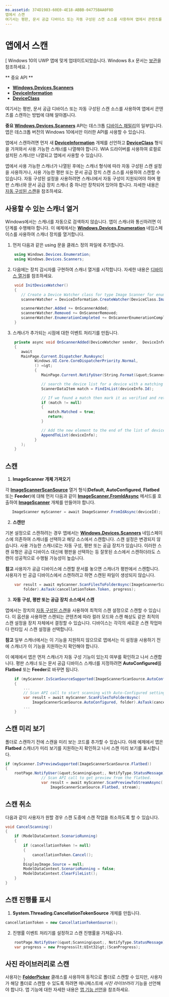 ```yaml
---
ms.assetid: 374D1983-60E0-4E18-ABBB-04775BAA0F0D
앱에서 스캔
여기서는 평판, 문서 공급 디바이스 또는 자동 구성된 스캔 소스를 사용하여 앱에서 콘텐츠를 스캔하는 방법에 대해 알아봅니다.
---
```

# 앱에서 스캔

\[ Windows 10의 UWP 앱에 맞게 업데이트되었습니다. Windows 8.x 문서는 [보관](http://go.microsoft.com/fwlink/p/?linkid=619132)을 참조하세요. \]

** 중요 API **

-   [**Windows.Devices.Scanners**](https://msdn.microsoft.com/library/windows/apps/Dn264250)
-   [**DeviceInformation**](https://msdn.microsoft.com/library/windows/apps/BR225393)
-   [**DeviceClass**](https://msdn.microsoft.com/library/windows/apps/BR225381)

여기서는 평판, 문서 공급 디바이스 또는 자동 구성된 스캔 소스를 사용하여 앱에서 콘텐츠를 스캔하는 방법에 대해 알아봅니다.

**중요** [**Windows.Devices.Scanners**](https://msdn.microsoft.com/library/windows/apps/Dn264250) API는 데스크톱 [디바이스 패밀리](https://msdn.microsoft.com/library/windows/apps/Dn894631)의 일부입니다. 앱은 데스크톱 버전의 Windows 10에서만 이러한 API를 사용할 수 있습니다.

앱에서 스캔하려면 먼저 새 [**DeviceInformation**](https://msdn.microsoft.com/library/windows/apps/BR225393) 개체를 선언하고 [**DeviceClass**](https://msdn.microsoft.com/library/windows/apps/BR225381) 형식을 가져와서 사용 가능한 스캐너를 나열해야 합니다. WIA 드라이버를 사용하여 로컬로 설치된 스캐너만 나열되고 앱에서 사용할 수 있습니다.

앱에서 사용 가능한 스캐너가 나열된 후에는 스캐너 형식에 따라 자동 구성된 스캔 설정을 사용하거나, 사용 가능한 평판 또는 문서 공급 장치 스캔 소스를 사용하여 스캔할 수 있습니다. 자동 구성된 설정을 사용하려면 스캐너에서 자동 구성이 지원되어야 하며 평판 스캐너와 문서 공급 장치 스캐너 중 하나만 장착되어 있어야 합니다. 자세한 내용은 [자동 구성된 스캔](https://msdn.microsoft.com/library/windows/hardware/Ff539393)을 참조하세요.

## 사용할 수 있는 스캐너 열거

Windows에서는 스캐너를 자동으로 검색하지 않습니다. 앱이 스캐너와 통신하려면 이 단계를 수행해야 합니다. 이 예제에서는 [**Windows.Devices.Enumeration**](https://msdn.microsoft.com/library/windows/apps/BR225459) 네임스페이스를 사용하여 스캐너 장치를 열거합니다.

1.  먼저 다음과 같은 using 문을 클래스 정의 파일에 추가합니다.

``` csharp
    using Windows.Devices.Enumeration;
    using Windows.Devices.Scanners;
```

2.  다음에는 장치 감시자를 구현하여 스캐너 열거를 시작합니다. 자세한 내용은 [디바이스 열거](enumerate-devices.md)를 참조하세요.

```csharp
    void InitDeviceWatcher()
    {
       // Create a Device Watcher class for type Image Scanner for enumerating scanners
       scannerWatcher = DeviceInformation.CreateWatcher(DeviceClass.ImageScanner);

       scannerWatcher.Added += OnScannerAdded;
       scannerWatcher.Removed += OnScannerRemoved;
       scannerWatcher.EnumerationCompleted += OnScannerEnumerationComplete;
    }
```

3.  스캐너가 추가되는 시점에 대한 이벤트 처리기를 만듭니다.

```csharp
    private async void OnScannerAdded(DeviceWatcher sender,  DeviceInformation deviceInfo)
    {
       await
       MainPage.Current.Dispatcher.RunAsync(
             Windows.UI.Core.CoreDispatcherPriority.Normal,
             () =&gt;
             {
                MainPage.Current.NotifyUser(String.Format(&quot;Scanner with device id {0} has been added&quot;, deviceInfo.Id), NotifyType.StatusMessage);

                // search the device list for a device with a matching device id
                ScannerDataItem match = FindInList(deviceInfo.Id);

                // If we found a match then mark it as verified and return
                if (match != null)
                {
                   match.Matched = true;
                   return;
                }

                // Add the new element to the end of the list of devices
                AppendToList(deviceInfo);
             }
       );
    }
```

## 스캔

1.  **ImageScanner 개체 가져오기**

각 [**ImageScannerScanSource**](https://msdn.microsoft.com/library/windows/apps/Dn264238) 열거 형식(**Default**, **AutoConfigured**, **Flatbed** 또는 **Feeder**)에 대해 먼저 다음과 같이 [**ImageScanner.FromIdAsync**](https://msdn.microsoft.com/library/windows/apps/windows.devices.scanners.imagescanner.fromidasync) 메서드를 호출하여 [**ImageScanner**](https://msdn.microsoft.com/library/windows/apps/Dn263806) 개체를 만들어야 합니다.

 ```csharp
    ImageScanner myScanner = await ImageScanner.FromIdAsync(deviceId);
 ```

2.  **스캔만**

기본 설정으로 스캔하려는 경우 앱에서는 [**Windows.Devices.Scanners**](https://msdn.microsoft.com/library/windows/apps/Dn264250) 네임스페이스에 의존하여 스캐너를 선택하고 해당 소스에서 스캔합니다. 스캔 설정은 변경되지 않습니다. 사용 가능한 스캐너로는 자동 구성, 평판 또는 공급 장치가 있습니다. 이러한 스캔 유형은 공급 디바이스 대신에 평판을 선택하는 등 잘못된 소스에서 스캔하더라도 스캔이 성공적으로 수행될 가능성이 높습니다.

**참고** 사용자가 공급 디바이스에 스캔할 문서를 놓으면 스캐너가 평판에서 스캔합니다. 사용자가 빈 공급 디바이스에서 스캔하려고 하면 스캔된 파일이 생성되지 않습니다.
 
```csharp
    var result = await myScanner.ScanFilesToFolderAsync(ImageScannerScanSource.Default, 
        folder).AsTask(cancellationToken.Token, progress);
```

3.  **자동 구성, 평판 또는 공급 장치 소스에서 스캔**

앱에서는 장치의 [자동 구성된 스캔](https://msdn.microsoft.com/library/windows/hardware/Ff539393)을 사용하여 최적의 스캔 설정으로 스캔할 수 있습니다. 이 옵션을 사용하면 스캔되는 콘텐츠에 따라 컬러 모드와 스캔 해상도 같은 최적의 스캔 설정을 장치 자체에서 결정할 수 있습니다. 디바이스는 각각의 새로운 스캔 작업마다 런타임 시 스캔 설정을 선택합니다.

**참고** 일부 스캐너에서는 이 기능을 지원하지 않으므로 앱에서는 이 설정을 사용하기 전에 스캐너가 이 기능을 지원하는지 확인해야 합니다.

이 예제에서 앱은 먼저 스캐너가 자동 구성 기능이 있는지 여부를 확인하고 나서 스캔합니다. 평판 스캐너 또는 문서 공급 디바이스 스캐너를 지정하려면 **AutoConfigured**를 **Flatbed** 또는 **Feeder**로 바꾸면 됩니다.

```csharp
    if (myScanner.IsScanSourceSupported(ImageScannerScanSource.AutoConfigured))
    {
        ...
        // Scan API call to start scanning with Auto-Configured settings. 
        var result = await myScanner.ScanFilesToFolderAsync(
            ImageScannerScanSource.AutoConfigured, folder).AsTask(cancellationToken.Token, progress);
        ...
    }
```

## 스캔 미리 보기

폴더로 스캔하기 전에 스캔을 미리 보는 코드를 추가할 수 있습니다. 아래 예제에서 앱은 **Flatbed** 스캐너가 미리 보기를 지원하는지 확인하고 나서 스캔 미리 보기를 표시합니다.

```csharp
if (myScanner.IsPreviewSupported(ImageScannerScanSource.Flatbed))
{
    rootPage.NotifyUser(&quot;Scanning&quot;, NotifyType.StatusMessage);
                // Scan API call to get preview from the flatbed.
                var result = await myScanner.ScanPreviewToStreamAsync(
                    ImageScannerScanSource.Flatbed, stream);
```

## 스캔 취소

다음과 같이 사용자가 원할 경우 스캔 도중에 스캔 작업을 취소하도록 할 수 있습니다.

```csharp
void CancelScanning()
{
    if (ModelDataContext.ScenarioRunning)
    {
        if (cancellationToken != null)
        {
            cancellationToken.Cancel();
        }                
        DisplayImage.Source = null;
        ModelDataContext.ScenarioRunning = false;
        ModelDataContext.ClearFileList();
    }
}
```

## 스캔 진행률 표시

1.  **System.Threading.CancellationTokenSource** 개체를 만듭니다.

```csharp
cancellationToken = new CancellationTokenSource();
```

2.  진행률 이벤트 처리기를 설정하고 스캔 진행률을 가져옵니다.

```csharp
    rootPage.NotifyUser(&quot;Scanning&quot;, NotifyType.StatusMessage);
    var progress = new Progress&lt;UInt32&gt;(ScanProgress);
```

## 사진 라이브러리로 스캔

사용자는 [**FolderPicker**](https://msdn.microsoft.com/library/windows/apps/BR207881) 클래스를 사용하여 동적으로 폴더로 스캔할 수 있지만, 사용자가 해당 폴더로 스캔할 수 있도록 하려면 매니페스트에 *사진 라이브러리* 기능을 선언해야 합니다. 앱 기능에 대한 자세한 내용은 [앱 기능 선언](https://msdn.microsoft.com/library/windows/apps/Mt270968)을 참조하세요.



<!--HONumber=Mar16_HO1-->



